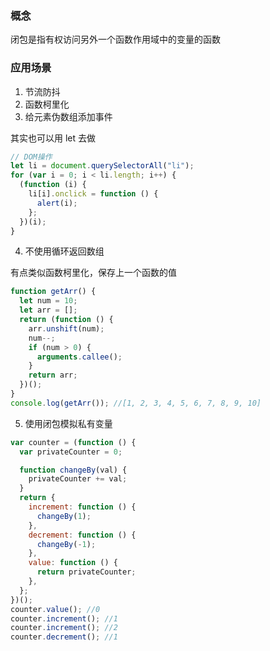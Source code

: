 ### 概念

闭包是指有权访问另外一个函数作用域中的变量的函数

### 应用场景

1. 节流防抖
2. 函数柯里化
3. 给元素伪数组添加事件

其实也可以用 let 去做

```js
// DOM操作
let li = document.querySelectorAll("li");
for (var i = 0; i < li.length; i++) {
  (function (i) {
    li[i].onclick = function () {
      alert(i);
    };
  })(i);
}
```

4. 不使用循环返回数组

有点类似函数柯里化，保存上一个函数的值

```js
function getArr() {
  let num = 10;
  let arr = [];
  return (function () {
    arr.unshift(num);
    num--;
    if (num > 0) {
      arguments.callee();
    }
    return arr;
  })();
}
console.log(getArr()); //[1, 2, 3, 4, 5, 6, 7, 8, 9, 10]
```

5. 使用闭包模拟私有变量

```js
var counter = (function () {
  var privateCounter = 0;

  function changeBy(val) {
    privateCounter += val;
  }
  return {
    increment: function () {
      changeBy(1);
    },
    decrement: function () {
      changeBy(-1);
    },
    value: function () {
      return privateCounter;
    },
  };
})();
counter.value(); //0
counter.increment(); //1
counter.increment(); //2
counter.decrement(); //1
```
